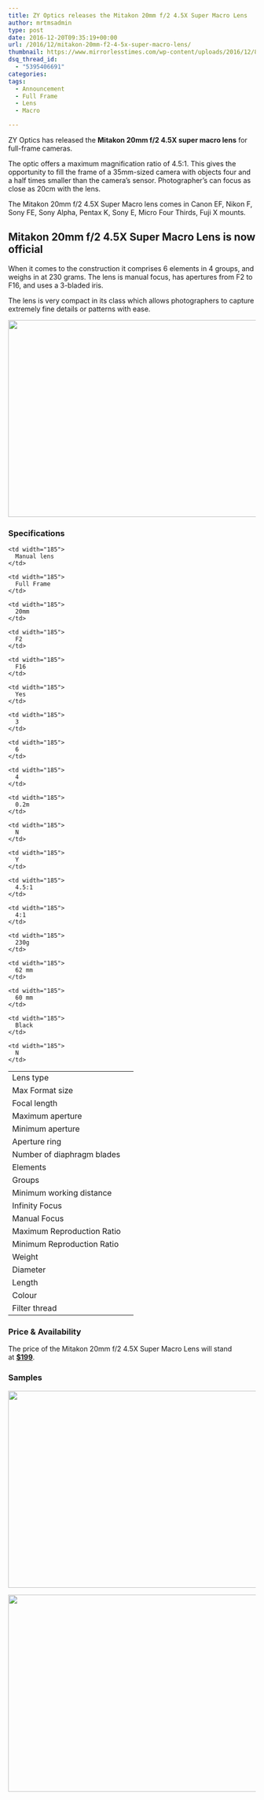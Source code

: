 ```yaml
---
title: ZY Optics releases the Mitakon 20mm f/2 4.5X Super Macro Lens
author: mrtmsadmin
type: post
date: 2016-12-20T09:35:19+00:00
url: /2016/12/mitakon-20mm-f2-4-5x-super-macro-lens/
thumbnail: https://www.mirrorlesstimes.com/wp-content/uploads/2016/12/8487904316.jpg
dsq_thread_id:
  - "5395406691"
categories:
tags:
  - Announcement
  - Full Frame
  - Lens
  - Macro

---
```

ZY Optics has released the **Mitakon 20mm f/2 4.5X super macro lens** for full-frame cameras.

The optic offers a maximum magnification ratio of 4.5:1. This gives the opportunity to fill the frame of a 35mm-sized camera with objects four and a half times smaller than the camera’s sensor. Photographer&#8217;s can focus as close as 20cm with the lens.

The Mitakon 20mm f/2 4.5X Super Macro lens comes in Canon EF, Nikon F, Sony FE, Sony Alpha, Pentax K, Sony E, Micro Four Thirds, Fuji X mounts. <!--more-->

## Mitakon 20mm f/2 4.5X Super Macro Lens is now official

When it comes to the construction it comprises 6 elements in 4 groups, and weighs in at 230 grams. The lens is manual focus, has apertures from F2 to F16, and uses a 3-bladed iris.

The lens is very compact in its class which allows photographers to capture extremely fine details or patterns with ease.

[<img class="aligncenter size-full wp-image-814" src="https://i2.wp.com/www.mirrorlesstimes.com/wp-content/uploads/2016/12/0615166030.jpg?resize=600%2C400&#038;ssl=1" alt="" width="600" height="400" srcset="https://i2.wp.com/www.mirrorlesstimes.com/wp-content/uploads/2016/12/0615166030.jpg?w=1200&ssl=1 1200w, https://i2.wp.com/www.mirrorlesstimes.com/wp-content/uploads/2016/12/0615166030.jpg?resize=300%2C200&ssl=1 300w, https://i2.wp.com/www.mirrorlesstimes.com/wp-content/uploads/2016/12/0615166030.jpg?resize=768%2C512&ssl=1 768w, https://i2.wp.com/www.mirrorlesstimes.com/wp-content/uploads/2016/12/0615166030.jpg?resize=1024%2C683&ssl=1 1024w, https://i2.wp.com/www.mirrorlesstimes.com/wp-content/uploads/2016/12/0615166030.jpg?resize=180%2C120&ssl=1 180w" sizes="(max-width: 600px) 100vw, 600px" data-recalc-dims="1" />][1]

### **Specifications**

<table  class=" table table-hover" >
  <tr>
    <td width="239">
      Lens type
    </td>
    
    <td width="185">
      Manual lens
    </td>
  </tr>
  
  <tr>
    <td width="239">
      Max Format size
    </td>
    
    <td width="185">
      Full Frame
    </td>
  </tr>
  
  <tr>
    <td width="239">
      Focal length
    </td>
    
    <td width="185">
      20mm
    </td>
  </tr>
  
  <tr>
    <td width="239">
      Maximum aperture
    </td>
    
    <td width="185">
      F2
    </td>
  </tr>
  
  <tr>
    <td width="239">
      Minimum aperture
    </td>
    
    <td width="185">
      F16
    </td>
  </tr>
  
  <tr>
    <td width="239">
      Aperture ring
    </td>
    
    <td width="185">
      Yes
    </td>
  </tr>
  
  <tr>
    <td width="239">
      Number of diaphragm blades
    </td>
    
    <td width="185">
      3
    </td>
  </tr>
  
  <tr>
    <td width="239">
      Elements
    </td>
    
    <td width="185">
      6
    </td>
  </tr>
  
  <tr>
    <td width="239">
      Groups
    </td>
    
    <td width="185">
      4
    </td>
  </tr>
  
  <tr>
    <td width="239">
      Minimum working distance
    </td>
    
    <td width="185">
      0.2m
    </td>
  </tr>
  
  <tr>
    <td width="239">
      Infinity Focus
    </td>
    
    <td width="185">
      N
    </td>
  </tr>
  
  <tr>
    <td width="239">
      Manual Focus
    </td>
    
    <td width="185">
      Y
    </td>
  </tr>
  
  <tr>
    <td width="239">
      Maximum Reproduction Ratio
    </td>
    
    <td width="185">
      4.5:1
    </td>
  </tr>
  
  <tr>
    <td width="239">
      Minimum Reproduction Ratio
    </td>
    
    <td width="185">
      4:1
    </td>
  </tr>
  
  <tr>
    <td width="239">
      Weight
    </td>
    
    <td width="185">
      230g
    </td>
  </tr>
  
  <tr>
    <td width="239">
      Diameter
    </td>
    
    <td width="185">
      62 mm
    </td>
  </tr>
  
  <tr>
    <td width="239">
      Length
    </td>
    
    <td width="185">
      60 mm
    </td>
  </tr>
  
  <tr>
    <td width="239">
      Colour
    </td>
    
    <td width="185">
      Black
    </td>
  </tr>
  
  <tr>
    <td width="239">
      Filter thread
    </td>
    
    <td width="185">
      N
    </td>
  </tr>
</table>

### Price & Availability

The price of the Mitakon 20mm f/2 4.5X Super Macro Lens will stand at <a href="http://amzn.to/2hPknAU" target="_blank" rel="external nofollow"><strong>$199</strong></a>.

### Samples

[<img class="aligncenter size-full wp-image-816" src="https://i0.wp.com/www.mirrorlesstimes.com/wp-content/uploads/2016/12/Mitakon-20mm-Macro-Sample-Image-3-1.jpg?resize=600%2C400&#038;ssl=1" alt="" width="600" height="400" srcset="https://i0.wp.com/www.mirrorlesstimes.com/wp-content/uploads/2016/12/Mitakon-20mm-Macro-Sample-Image-3-1.jpg?w=1800&ssl=1 1800w, https://i0.wp.com/www.mirrorlesstimes.com/wp-content/uploads/2016/12/Mitakon-20mm-Macro-Sample-Image-3-1.jpg?resize=300%2C200&ssl=1 300w, https://i0.wp.com/www.mirrorlesstimes.com/wp-content/uploads/2016/12/Mitakon-20mm-Macro-Sample-Image-3-1.jpg?resize=768%2C512&ssl=1 768w, https://i0.wp.com/www.mirrorlesstimes.com/wp-content/uploads/2016/12/Mitakon-20mm-Macro-Sample-Image-3-1.jpg?resize=1024%2C683&ssl=1 1024w, https://i0.wp.com/www.mirrorlesstimes.com/wp-content/uploads/2016/12/Mitakon-20mm-Macro-Sample-Image-3-1.jpg?resize=180%2C120&ssl=1 180w, https://i0.wp.com/www.mirrorlesstimes.com/wp-content/uploads/2016/12/Mitakon-20mm-Macro-Sample-Image-3-1.jpg?w=1200&ssl=1 1200w" sizes="(max-width: 600px) 100vw, 600px" data-recalc-dims="1" />][2]

[<img class="aligncenter size-full wp-image-817" src="https://i2.wp.com/www.mirrorlesstimes.com/wp-content/uploads/2016/12/Mitakon-20mm-Macro-Sample-Image-5-1.jpg?resize=600%2C400&#038;ssl=1" alt="" width="600" height="400" srcset="https://i2.wp.com/www.mirrorlesstimes.com/wp-content/uploads/2016/12/Mitakon-20mm-Macro-Sample-Image-5-1.jpg?w=1800&ssl=1 1800w, https://i2.wp.com/www.mirrorlesstimes.com/wp-content/uploads/2016/12/Mitakon-20mm-Macro-Sample-Image-5-1.jpg?resize=300%2C200&ssl=1 300w, https://i2.wp.com/www.mirrorlesstimes.com/wp-content/uploads/2016/12/Mitakon-20mm-Macro-Sample-Image-5-1.jpg?resize=768%2C512&ssl=1 768w, https://i2.wp.com/www.mirrorlesstimes.com/wp-content/uploads/2016/12/Mitakon-20mm-Macro-Sample-Image-5-1.jpg?resize=1024%2C683&ssl=1 1024w, https://i2.wp.com/www.mirrorlesstimes.com/wp-content/uploads/2016/12/Mitakon-20mm-Macro-Sample-Image-5-1.jpg?resize=180%2C120&ssl=1 180w, https://i2.wp.com/www.mirrorlesstimes.com/wp-content/uploads/2016/12/Mitakon-20mm-Macro-Sample-Image-5-1.jpg?w=1200&ssl=1 1200w" sizes="(max-width: 600px) 100vw, 600px" data-recalc-dims="1" />][3]

 [1]: https://i2.wp.com/www.mirrorlesstimes.com/wp-content/uploads/2016/12/0615166030.jpg?ssl=1
 [2]: https://i0.wp.com/www.mirrorlesstimes.com/wp-content/uploads/2016/12/Mitakon-20mm-Macro-Sample-Image-3-1.jpg?ssl=1
 [3]: https://i2.wp.com/www.mirrorlesstimes.com/wp-content/uploads/2016/12/Mitakon-20mm-Macro-Sample-Image-5-1.jpg?ssl=1